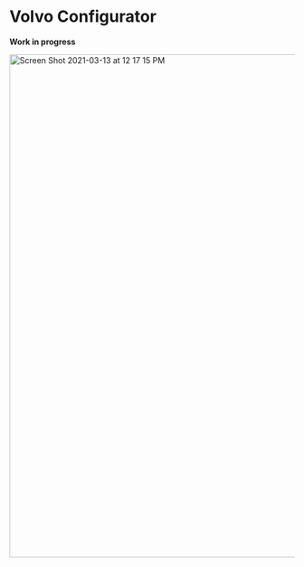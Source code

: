 # Volvo Configurator

**Work in progress**

<img width="890" alt="Screen Shot 2021-03-13 at 12 17 15 PM" src="https://user-images.githubusercontent.com/27746994/111043356-f88b3c00-83f6-11eb-9b69-8dd9adb078e3.png">

